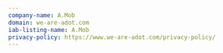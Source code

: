 ```yaml
---
company-name: A.Mob
domain: we-are-adot.com
iab-listing-name: A.Mob
privacy-policy: https://www.we-are-adot.com/privacy-policy/
---
```

